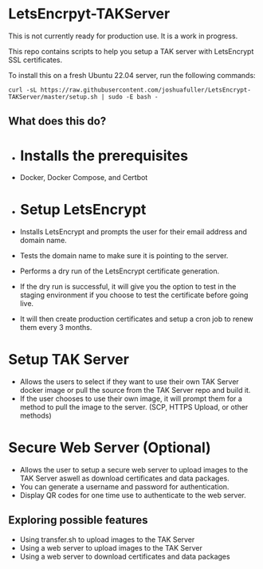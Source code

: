 # LetsEncrpyt-TAKServer

This is not currently ready for production use. It is a work in progress.

This repo contains scripts to help you setup a TAK server with LetsEncrypt SSL certificates.

To install this on a fresh Ubuntu 22.04 server, run the following commands:

``` curl -sL https://raw.githubusercontent.com/joshuafuller/LetsEncrypt-TAKServer/master/setup.sh | sudo -E bash - ``` 

## What does this do?

- # Installs the prerequisites
- Docker, Docker Compose, and Certbot

- # Setup LetsEncrypt
- Installs LetsEncrypt and prompts the user for their email address and domain name.
- Tests the domain name to make sure it is pointing to the server.
- Performs a dry run of the LetsEncrypt certificate generation.
- If the dry run is successful, it will give you the option to test in the staging environment if you choose to test the certificate before going live.
- It will then create production certificates and setup a cron job to renew them every 3 months.

# Setup TAK Server
- Allows the users to select if they want to use their own TAK Server docker image or pull the source from the TAK Server repo and build it.
- If the user chooses to use their own image, it will prompt them for a method to pull the image to the server. (SCP, HTTPS Upload, or other methods)

# Secure Web Server (Optional)
- Allows the user to setup a secure web server to upload images to the TAK Server aswell as download certificates and data packages.
- You can generate a username and password for authentication.
- Display QR codes for one time use to authenticate to the web server.


## Exploring possible features
- Using transfer.sh to upload images to the TAK Server
- Using a web server to upload images to the TAK Server
- Using a web server to download certificates and data packages
